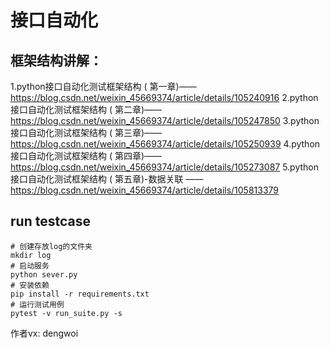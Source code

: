# 接口自动化

## 框架结构讲解：
1.python接口自动化测试框架结构 ( 第一章)——https://blog.csdn.net/weixin_45669374/article/details/105240916
2.python接口自动化测试框架结构 ( 第二章)——https://blog.csdn.net/weixin_45669374/article/details/105247850
3.python接口自动化测试框架结构 ( 第三章)——https://blog.csdn.net/weixin_45669374/article/details/105250939
4.python接口自动化测试框架结构 ( 第四章)——https://blog.csdn.net/weixin_45669374/article/details/105273087
5.python接口自动化测试框架结构 ( 第五章)-数据关联 ——https://blog.csdn.net/weixin_45669374/article/details/105813379


## run testcase 
```shell
# 创建存放log的文件夹
mkdir log
# 启动服务
python sever.py
# 安装依赖
pip install -r requirements.txt
# 运行测试用例
pytest -v run_suite.py -s
```
作者vx:
    dengwoi